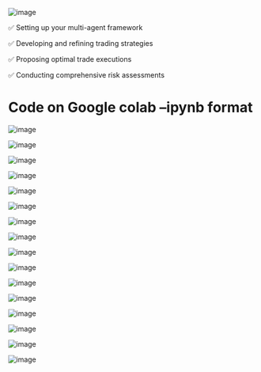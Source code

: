 
![image](https://github.com/Siddhartha082/Build-Multi-agent-AI-system-for-Investment-Risk-Analysis-/assets/110781138/8d89efae-ac05-4896-8d36-66e8b7df33b6)

✅ Setting up your multi-agent framework 

✅ Developing and refining trading strategies

✅ Proposing optimal trade executions 
 
✅ Conducting comprehensive risk assessments

# Code on Google colab –ipynb format 

![image](https://github.com/Siddhartha082/Build-Multi-agent-AI-system-for-Investment-Risk-Analysis-/assets/110781138/a764bb10-3e6b-495c-8286-88c2d4f55fb5)

![image](https://github.com/Siddhartha082/Build-Multi-agent-AI-system-for-Investment-Risk-Analysis-/assets/110781138/4624efc8-abfd-4022-88cd-d76ff7dc6197)

![image](https://github.com/Siddhartha082/Build-Multi-agent-AI-system-for-Investment-Risk-Analysis-/assets/110781138/6023e933-a0fd-4ac9-8169-3f4f35b95efc)

![image](https://github.com/Siddhartha082/Build-Multi-agent-AI-system-for-Investment-Risk-Analysis-/assets/110781138/e1032f7d-5b68-499e-b87a-ad3ef443b7c3)

![image](https://github.com/Siddhartha082/Build-Multi-agent-AI-system-for-Investment-Risk-Analysis-/assets/110781138/f9f111a5-9842-4c3b-afed-49ecf323a06b)

![image](https://github.com/Siddhartha082/Build-Multi-agent-AI-system-for-Investment-Risk-Analysis-/assets/110781138/036d308b-4eb3-4184-b0ba-cec365c9fb9d)

![image](https://github.com/Siddhartha082/Build-Multi-agent-AI-system-for-Investment-Risk-Analysis-/assets/110781138/d2f07dc0-853d-4e24-ab0c-88cebc2846a3)

![image](https://github.com/Siddhartha082/Build-Multi-agent-AI-system-for-Investment-Risk-Analysis-/assets/110781138/b706129d-3e27-4a73-abe2-8cc84b5b2902)

![image](https://github.com/Siddhartha082/Build-Multi-agent-AI-system-for-Investment-Risk-Analysis-/assets/110781138/4bfadea5-9f10-4af2-bd31-4819c98ef1ef)

![image](https://github.com/Siddhartha082/Build-Multi-agent-AI-system-for-Investment-Risk-Analysis-/assets/110781138/9b0add97-8771-4ed5-879d-4f315c74cbc6)

![image](https://github.com/Siddhartha082/Build-Multi-agent-AI-system-for-Investment-Risk-Analysis-/assets/110781138/11149c7b-5cad-4f6f-ab66-02022b884489)

![image](https://github.com/Siddhartha082/Build-Multi-agent-AI-system-for-Investment-Risk-Analysis-/assets/110781138/e6c2d9cc-8efc-487b-820e-1f22a96a6fd4)

![image](https://github.com/Siddhartha082/Build-Multi-agent-AI-system-for-Investment-Risk-Analysis-/assets/110781138/08291f2d-a123-481f-8a47-b5c5b2ebb190)

![image](https://github.com/Siddhartha082/Build-Multi-agent-AI-system-for-Investment-Risk-Analysis-/assets/110781138/7d8d5f3c-b2cb-4aee-96a3-d1db1107bfde)

![image](https://github.com/Siddhartha082/Build-Multi-agent-AI-system-for-Investment-Risk-Analysis-/assets/110781138/1a4d802e-fa72-4172-b85b-75c10e5ee23b)

![image](https://github.com/Siddhartha082/Build-Multi-agent-AI-system-for-Investment-Risk-Analysis-/assets/110781138/64e060d8-5a50-4cdb-9d7c-f5c8e6b6f521)










































